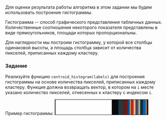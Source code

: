 Для оценки результата работы алгоритма в этом задании мы будем использовать построение гистограммы.

Гистограмма -- способ графического представления табличных данных.
Количественные соотношения некоторого показателя представлены в виде прямоугольников, площади которых пропорциональны.

Для наглядности мы построим гистограмму, у которой все столбцы одинаковой высоты, а площадь столбца зависит от количества
пикселей, приписанных каждому кластеру.


### Задание
Реализуйте функцию `centroid_histogram(labels)` для построения гистограммы на основе количества пикселей,
приписанных каждому кластеру. Функция должна возвращать вектор, в котором на `i` месте указано количество пикселей,
отнесенных к кластеру с индексом `i`.

Пример гистограммы:
![Histogram](barchart.png)
